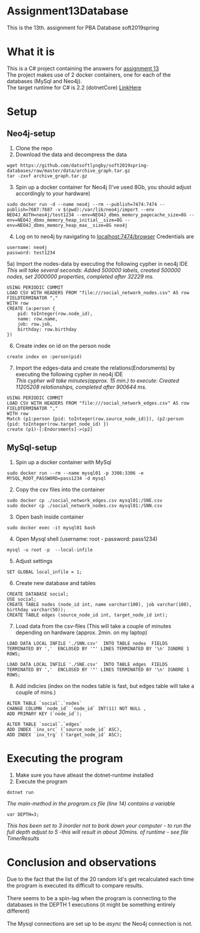 # Assignment13Database
This is the 13th. assignment for PBA Database soft2019spring

# What it is
This is a C# project containing the answers for [assignment 13](https://github.com/datsoftlyngby/soft2019spring-databases/blob/master/assignments/assignment13.md)<br>
The project makes use of 2 docker containers, one for each of the databases (MySql and Neo4j).<br>
The target runtime for C# is 2.2 (dotnetCore) [LinkHere](https://dotnet.microsoft.com/download)

# Setup

## Neo4j-setup<br>

1) Clone the repo
2) Download the data and decompress the data
```
wget https://github.com/datsoftlyngby/soft2019spring-databases/raw/master/data/archive_graph.tar.gz
tar -zxvf archive_graph.tar.gz
```
3) Spin up a docker container for Neo4j (I've used 8Gb, you should adjust accordingly to your hardware)
```
sudo docker run -d --name neo4j --rm --publish=7474:7474 --publish=7687:7687 -v $(pwd):/var/lib/neo4j/import --env NEO4J_AUTH=neo4j/test1234 --env=NEO4J_dbms_memory_pagecache_size=8G --env=NEO4J_dbms_memory_heap_initial__size=8G --env=NEO4J_dbms_memory_heap_max__size=8G neo4j
```
4) Log on to neo4j by navigating to [localhost:7474/browser](http://localhost:7474/browser/)
Credentials are 
```
username: neo4j
password: test1234
```
5a) Import the nodes-data by executing the following cypher in neo4j IDE <br>
*This will take several seconds: Added 500000 labels, created 500000 nodes, set 2000000 properties, completed after 32229 ms.*

```
USING PERIODIC COMMIT
LOAD CSV WITH HEADERS FROM "file:///social_network_nodes.csv" AS row  FIELDTERMINATOR ","
WITH row
CREATE (a:person {
    pid: toInteger(row.node_id),
    name: row.name,
    job: row.job,
    birthday: row.birthday
})
```

6) Create index on id on the person node
```
create index on :person(pid)
```

7) Import the edges-data and create the relations(Endorsments) by executing the following cypher in neo4j IDE <br>
*This cypher will take minutes(approx. 15 min.) to execute: Created 11205208 relationships, completed after 900644 ms.*

```
USING PERIODIC COMMIT
LOAD CSV WITH HEADERS FROM "file:///social_network_edges.csv" AS row  FIELDTERMINATOR ","
WITH row
Match (p1:person {pid: toInteger(row.source_node_id)}), (p2:person {pid: toInteger(row.target_node_id) })
create (p1)-[:Endorsments]->(p2)
```
## MySql-setup

1) Spin up a docker container with MySql
```
sudo docker run --rm --name mysql01 -p 3306:3306 -e MYSQL_ROOT_PASSWORD=pass1234 -d mysql
```
2) Copy the csv files into the container
```
sudo docker cp ./social_network_edges.csv mysql01:/SNE.csv
sudo docker cp ./social_network_nodes.csv mysql01:/SNN.csv
```
3) Open bash inside container
```
sudo docker exec -it mysql01 bash
```
4) Open Mysql shell (username: root - password: pass1234)<br>
```
mysql -u root -p  --local-infile
```
5) Adjust settings
```
SET GLOBAL local_infile = 1;
```
6) Create new database and tables
```
CREATE DATABASE social;
USE social;
CREATE TABLE nodes (node_id int, name varchar(100), job varchar(100), birthday varchar(50));
CREATE TABLE edges (source_node_id int, target_node_id int);
```
7) Load data from the csv-files (This will take a couple of minutes depending on hardware (approx. 2min. on my laptop)
```
LOAD DATA LOCAL INFILE './SNN.csv'  INTO TABLE nodes  FIELDS TERMINATED BY ','  ENCLOSED BY '"' LINES TERMINATED BY '\n' IGNORE 1 ROWS;

LOAD DATA LOCAL INFILE './SNE.csv'  INTO TABLE edges  FIELDS TERMINATED BY ','  ENCLOSED BY '"' LINES TERMINATED BY '\n' IGNORE 1 ROWS;
```
8) Add indicies (index on the nodes table is fast, but edges table will take a couple of mins.)
```
ALTER TABLE `social`.`nodes`
CHANGE COLUMN `node_id` `node_id` INT(11) NOT NULL ,
ADD PRIMARY KEY (`node_id`);

ALTER TABLE `social`.`edges`
ADD INDEX `inx_src` (`source_node_id` ASC),
ADD INDEX `inx_trg` (`target_node_id` ASC);
```

# Executing the program

1) Make sure you have atleast the dotnet-runtime installed
2) Execute the program 
```
dotnet run
```

*The main-method in the program.cs file (line 14) contains a variable*
```
var DEPTH=3;
```
*This has been set to 3 inorder not to bork down your computer - to run the full depth adjust to 5 -this will result in about 30mins. of runtime - see file TimerResults*

# Conclusion and observations
Due to the fact that the list of the 20 random Id's get recalculated each time the program is executed its difficult to compare results.<br>
<br>
There seems to be a spin-lag when the program is connecting to the databases in the DEPTH 1 executions (it might be something entirely different)
<br><br>
The Mysql connections are set up to be *async* the Neo4j connection is not.
